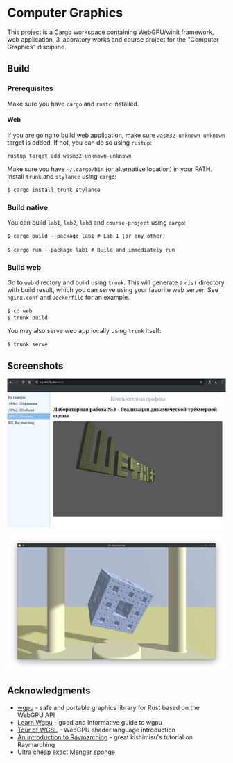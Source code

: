 # Computer Graphics

This project is a Cargo workspace containing WebGPU/winit framework, web
application, 3 laboratory works and course project for the "Computer Graphics"
discipline.

## Build

### Prerequisites

Make sure you have `cargo` and `rustc` installed.

#### Web

If you are going to build web application, make sure `wasm32-unknown-unknown`
target is added. If not, you can do so using `rustup`:

```console
rustup target add wasm32-unknown-unknown
```

Make sure you have `~/.cargo/bin` (or alternative location) in your PATH.
Install `trunk` and `stylance` using `cargo`:

```console
$ cargo install trunk stylance
```

### Build native

You can build `lab1`, `lab2`, `lab3` and `course-project` using `cargo`:

```console
$ cargo build --package lab1 # Lab 1 (or any other)

$ cargo run --package lab1 # Build and immediately run
```

### Build web

Go to `web` directory and build using `trunk`. This will generate a `dist`
directory with build result, which you can serve using your favorite web server.
See `nginx.conf` and `Dockerfile` for an example.

```console
$ cd web
$ trunk build
```

You may also serve web app locally using `trunk` itself:

```console
$ trunk serve
```

## Screenshots

![Web Application](https://raw.githubusercontent.com/n0emo/uni/main/Term5/Computer%20Graphics/screenshots/webapp.png)

![Course Project](https://raw.githubusercontent.com/n0emo/uni/main/Term5/Computer%20Graphics/screenshots/course-project.png)

## Acknowledgments

- [wgpu](https://wgpu.rs/) - safe and portable graphics library for Rust based on the WebGPU API
- [Learn Wgpu](https://sotrh.github.io/learn-wgpu/) - good and informative guide to wgpu
- [Tour of WGSL](https://google.github.io/tour-of-wgsl/) - WebGPU shader language introduction
- [An introduction to Raymarching](https://youtu.be/khblXafu7iA?si=Xiw5PBCybeg3hjfK) - great kishimisu's tutorial on Raymarching
- [Ultra cheap exact Menger sponge](https://www.shadertoy.com/view/sdSBWc)

